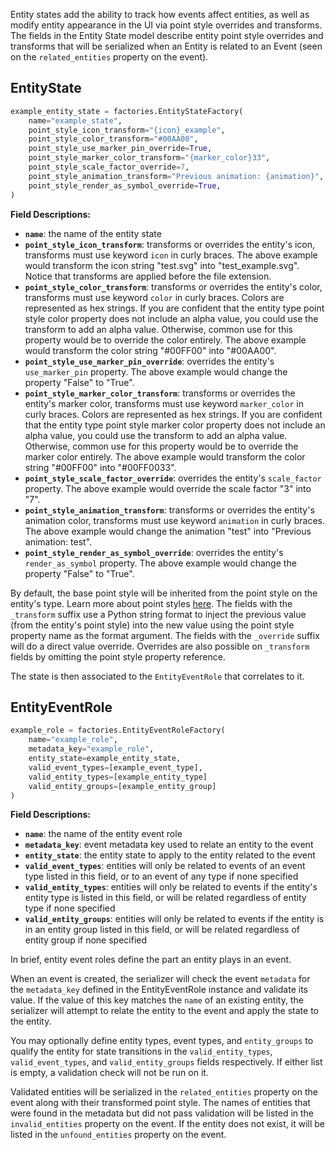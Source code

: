 Entity states add the ability to track how events affect entities, as well as modify 
entity appearance in the UI via point style overrides and transforms. The fields in the 
Entity State model describe entity point style overrides and transforms that will be 
serialized when an Entity is related to an Event (seen on the `related_entities` 
property on the event).

## EntityState
``` python
example_entity_state = factories.EntityStateFactory(
    name="example_state",
    point_style_icon_transform="{icon}_example",
    point_style_color_transform="#00AA00",
    point_style_use_marker_pin_override=True,
    point_style_marker_color_transform="{marker_color}33",
    point_style_scale_factor_override=7,
    point_style_animation_transform="Previous animation: {animation}",
    point_style_render_as_symbol_override=True,
)
```

**Field Descriptions:**

- **`name`**: the name of the entity state
- **`point_style_icon_transform`**: transforms or overrides the entity's icon, 
transforms must use keyword `icon` in curly braces. The above example would transform 
the icon string "test.svg" into "test_example.svg". Notice that transforms are applied 
before the file extension.
- **`point_style_color_transform`**: transforms or overrides the entity's color, 
transforms must use keyword `color` in curly braces. Colors are represented as hex 
strings. If you are confident that the entity type point style color property does not 
include an alpha value, you could use the transform to add an alpha value. Otherwise, 
common use for this property would be to override the color entirely. The above example 
would transform the color string "#00FF00" into "#00AA00".
- **`point_style_use_marker_pin_override`**: overrides the entity's `use_marker_pin` 
property. The above example would change the property "False" to "True".
- **`point_style_marker_color_transform`**: transforms or overrides the entity's marker 
color, transforms must use keyword `marker_color` in curly braces. Colors are 
represented as hex strings. If you are confident that the entity type point style 
marker color property does not include an alpha value, you could use the transform to 
add an alpha value. Otherwise, common use for this property would be to override the 
marker color entirely. The above example would transform the color string "#00FF00" 
into "#00FF0033".
- **`point_style_scale_factor_override`**: overrides the entity's `scale_factor` 
property. The above example would override the scale factor "3" into "7".
- **`point_style_animation_transform`**: transforms or overrides the entity's animation 
color, transforms must use keyword `animation` in curly braces. The above example would 
change the animation "test" into "Previous animation: test".
- **`point_style_render_as_symbol_override`**: overrides the entity's `render_as_symbol` 
property. The above example would change the property "False" to "True".

By default, the base point style will be inherited from the point style on the entity's 
type. Learn more about point styles [here](basic_config.md#marker-styles). The fields 
with the `_transform` suffix use a Python string format to inject the previous value 
(from the entity's point style) into the new value using the point style property name 
as the format argument. The fields with the `_override` suffix will do a direct value 
override. Overrides are also possible on `_transform` fields by omitting the point 
style property reference.

The state is then associated to the `EntityEventRole` that correlates to it. 

## EntityEventRole
``` python
example_role = factories.EntityEventRoleFactory(
    name="example_role", 
    metadata_key="example_role",
    entity_state=example_entity_state,
    valid_event_types=[example_event_type],
    valid_entity_types=[example_entity_type]
    valid_entity_groups=[example_entity_group]
)
```

**Field Descriptions:**

- **`name`**: the name of the entity event role
- **`metadata_key`**: event metadata key used to relate an entity to the event
- **`entity_state`**: the entity state to apply to the entity related to the event
- **`valid_event_types`**: entities will only be related to events of an event type 
listed in this field, or to an event of any type if none specified
- **`valid_entity_types`**: entities will only be related to events if the entity's 
entity type is listed in this field, or will be related regardless of entity type if 
none specified
- **`valid_entity_groups`**: entities will only be related to events if the entity is in 
an entity group listed in this field, or will be related regardless of entity group if 
none specified

In brief, entity event roles define the part an entity plays in an event. 

When an event is created, the serializer will check the event `metadata` for the 
`metadata_key` defined in the EntityEventRole instance and validate its value. If the 
value of this key matches the `name` of an existing entity, the serializer will attempt 
to relate the entity to the event and apply the state to the entity. 

You may optionally define entity types, event types, and `entity_groups` to qualify the 
entity for state transitions in the `valid_entity_types`, `valid_event_types`, and 
`valid_entity_groups` fields respectively. If either list is empty, a validation check 
will not be run on it. 

Validated entities will be serialized in the `related_entities` property on the event 
along with their transformed point style. The names of entities that were found in the 
metadata but did not pass validation will be listed in the `invalid_entities` property 
on the event. If the entity does not exist, it will be listed in the `unfound_entities` 
property on the event.